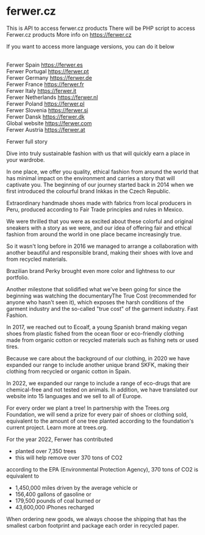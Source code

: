 # ferwer.cz
This is API to access ferwer.cz products
There will be PHP script to access Ferwer.cz products
More info on https://ferwer.cz

If you want to access more language versions, you can do it below<br><br>

Ferwer Spain https://ferwer.es<br>
Ferwer Portugal https://ferwer.pt<br>
Ferwer Germany https://ferwer.de<br>
Ferwer France https://ferwer.fr<br>
Ferwer Italy https://ferwer.it<br>
Ferwer Netherlands https://ferwer.nl<br>
Ferwer Poland https://ferwer.pl<br>
Ferwer Slovenia https://ferwer.si<br>
Ferwer Dansk https://ferwer.dk<br>
Global website https://ferwer.com<br>
Ferwer Austria https://ferwer.at<br>

Ferwer full story

Dive into truly sustainable fashion with us that will quickly earn a place in your wardrobe.

In one place, we offer you quality, ethical fashion from around the world that has minimal impact on the environment and carries a story that will captivate you.
The beginning of our journey started back in 2014 when we first introduced the colourful brand Inkkas in the Czech Republic.

Extraordinary handmade shoes made with fabrics from local producers in Peru, produced according to Fair Trade principles and rules in Mexico.

We were thrilled that you were as excited about these colorful and original sneakers with a story as we were, and our idea of offering fair and ethical fashion from around the world in one place became increasingly true.

So it wasn't long before in 2016 we managed to arrange a collaboration with another beautiful and responsible brand, making their shoes with love and from recycled materials.

Brazilian brand Perky brought even more color and lightness to our portfolio.

Another milestone that solidified what we've been going for since the beginning was watching the documentaryThe True Cost (recommended for anyone who hasn't seen it), which exposes the harsh conditions of the garment industry and the so-called "true cost" of the garment industry. Fast Fashion.

In 2017, we reached out to Ecoalf, a young Spanish brand making vegan shoes from plastic fished from the ocean floor or eco-friendly clothing made from organic cotton or recycled materials such as fishing nets or used tires.

Because we care about the background of our clothing, in 2020 we have expanded our range to include another unique brand SKFK, making their clothing from recycled or organic cotton in Spain.

In 2022, we expanded our range to include a range of eco-drugs that are chemical-free and not tested on animals. In addition, we have translated our website into 15 languages and we sell to all of Europe.

For every order we plant a tree!
In partnership with the Trees.org Foundation, we will send a prize for every pair of shoes or clothing sold, equivalent to the amount of one tree planted according to the foundation's current project. Learn more at trees.org.

For the year 2022, Ferwer has contributed
* planted over 7,350 trees
* this will help remove over 370 tons of CO2

according to the EPA (Environmental Protection Agency), 370 tons of CO2 is equivalent to
- 1,450,000 miles driven by the average vehicle or
- 156,400 gallons of gasoline or
- 179,500 pounds of coal burned or
- 43,600,000 iPhones recharged

When ordering new goods, we always choose the shipping that has the smallest carbon footprint and package each order in recycled paper.

